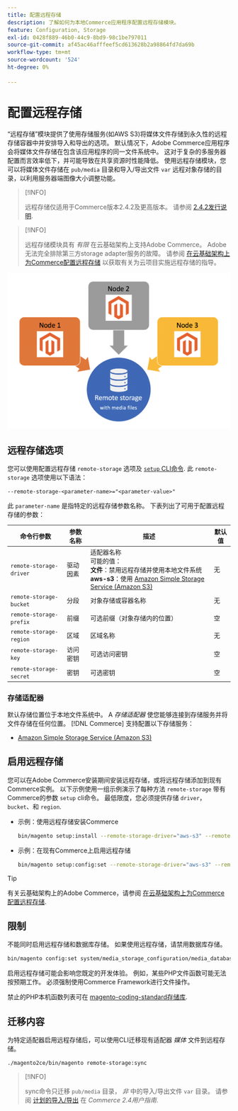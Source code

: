 ```yaml
---
title: 配置远程存储
description: 了解如何为本地Commerce应用程序配置远程存储模块。
feature: Configuration, Storage
exl-id: 0428f889-46b0-44c9-8bd9-98c1be797011
source-git-commit: af45ac46afffeef5cd613628b2a98864fd7da69b
workflow-type: tm+mt
source-wordcount: '524'
ht-degree: 0%

---
```


# 配置远程存储

“远程存储”模块提供了使用存储服务(如AWS S3)将媒体文件存储到永久性的远程存储容器中并安排导入和导出的选项。 默认情况下，Adobe Commerce应用程序会将媒体文件存储在包含该应用程序的同一文件系统中。 这对于复杂的多服务器配置而言效率低下，并可能导致在共享资源时性能降低。 使用远程存储模块，您可以将媒体文件存储在 `pub/media` 目录和导入/导出文件 `var` 远程对象存储的目录，以利用服务器端图像大小调整功能。

>[!INFO]
>
>远程存储仅适用于Commerce版本2.4.2及更高版本。 请参阅 [2.4.2发行说明](https://devdocs.magento.com/guides/v2.4/release-notes/open-source-2-4-2.html).

>[!INFO]
>
>远程存储模块具有 _有限_ 在云基础架构上支持Adobe Commerce。 Adobe无法完全排除第三方storage adapter服务的故障。 请参阅 [在云基础架构上为Commerce配置远程存储](cloud-support.md) 以获取有关为云项目实施远程存储的指导。

![架构图像](../../assets/configuration/remote-storage-schema.png)

## 远程存储选项

您可以使用配置远程存储 `remote-storage` 选项及 [`setup` CLI命令](../../installation/tutorials/deployment.md). 此 `remote-storage` 选项使用以下语法：

```text
--remote-storage-<parameter-name>="<parameter-value>"
```

此 `parameter-name` 是指特定的远程存储参数名称。 下表列出了可用于配置远程存储的参数：

| 命令行参数 | 参数名称 | 描述 | 默认值 |
|--- |--- |--- |--- |
| `remote-storage-driver` | 驱动因素 | 适配器名称<br>可能的值：<br>**文件**：禁用远程存储并使用本地文件系统&#x200B;<br>**aws-s3**：使用 [Amazon Simple Storage Service (Amazon S3)](remote-storage-aws-s3.md) | 无 |
| `remote-storage-bucket` | 分段 | 对象存储或容器名称 | 无 |
| `remote-storage-prefix` | 前缀 | 可选前缀（对象存储内的位置） | 空 |
| `remote-storage-region` | 区域 | 区域名称 | 无 |
| `remote-storage-key` | 访问密钥 | 可选访问密钥 | 空 |
| `remote-storage-secret` | 密钥 | 可选密钥 | 空 |

### 存储适配器

默认存储位置位于本地文件系统中。 A _存储适配器_ 使您能够连接到存储服务并将文件存储在任何位置。 [!DNL Commerce] 支持配置以下存储服务：

- [Amazon Simple Storage Service (Amazon S3)](remote-storage-aws-s3.md)

## 启用远程存储

您可以在Adobe Commerce安装期间安装远程存储，或将远程存储添加到现有Commerce实例。 以下示例使用一组示例演示了每种方法 `remote-storage` 带有Commerce的参数 `setup` cli命令。 最低限度，您必须提供存储 `driver`， `bucket`、和 `region`.

- 示例：使用远程存储安装Commerce

  ```bash
  bin/magento setup:install --remote-storage-driver="aws-s3" --remote-storage-bucket="myBucket" --remote-storage-region="us-east-1"
  ```

- 示例：在现有Commerce上启用远程存储

  ```bash
  bin/magento setup:config:set --remote-storage-driver="aws-s3" --remote-storage-bucket="myBucket" --remote-storage-region="us-east-1"
  ```

>[!TIP]
>
>有关云基础架构上的Adobe Commerce，请参阅 [在云基础架构上为Commerce配置远程存储](cloud-support.md).

## 限制

不能同时启用远程存储和数据库存储。 如果使用远程存储，请禁用数据库存储。

```bash
bin/magento config:set system/media_storage_configuration/media_database 0
```

启用远程存储可能会影响您既定的开发体验。 例如，某些PHP文件函数可能无法按预期工作。 必须强制使用Commerce Framework进行文件操作。

禁止的PHP本机函数列表可在 [magento-coding-standard存储库][code-standard].

## 迁移内容

为特定适配器启用远程存储后，可以使用CLI迁移现有适配器 _媒体_ 文件到远程存储。

```bash
./magento2ce/bin/magento remote-storage:sync
```

>[!INFO]
>
>sync命令只迁移 `pub/media` 目录， _非_ 中的导入/导出文件 `var` 目录。 请参阅 [计划的导入/导出][import-export] 在 _Commerce 2.4用户指南_.

<!-- link definitions -->

[import-export]: https://docs.magento.com/user-guide/system/data-scheduled-import-export.html
[code-standard]: https://github.com/magento/magento-coding-standard/blob/develop/Magento2/Sniffs/Functions/DiscouragedFunctionSniff.php
